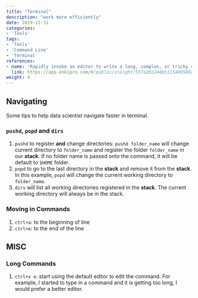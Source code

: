```yaml
---
title: "Terminal"
description: "work more efficiently"
date: 2019-12-31
categories:
- 'Tools'
tags:
- 'Tools'
- 'Command Line'
- 'Terminal'
references:
- name: 'Rapidly invoke an editor to write a long, complex, or tricky command'
  link: https://app.enkipro.com/#/public/insight/557a202244b51154005882a2?signedUp=1
weight: 4
---
```





## Navigating

Some tips to help data scientist navigate faster in terminal.


### `pushd`, `popd` and `dirs`

1. `pushd` to register **and** change directories: `pushd folder_name` will change current directory to `folder_name` and register the folder `folder_name` in our **stack**. If no folder name is passed onto the command, it will be default to `$HOME` folder.
2. `popd` to go to the last directory in the **stack** and remove it from the **stack**. In this example, `popd` will change the current working directory to `folder_name`.
3. `dirs` will list all working directories registered in the **stack**. The current working directory will always be in the stack.

### Moving in Commands

1. `ctrl+a`: to the beginning of line
2. `ctrl+e`: to the end of the line


## MISC

### Long Commands

1. `ctrl+x e`: start using the default editor to edit the command. For example, I started to type in a command and it is getting too long, I would prefer a better editor.
